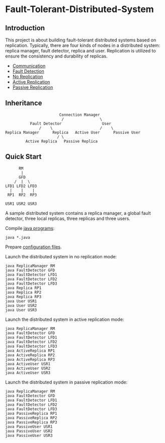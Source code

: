 # Fault-Tolerant-Distributed-System
## Introduction
This project is about building fault-tolerant distributed systems based on replication. Typically, there are four kinds of nodes in a distributed system: replica manager, fault detector, replica and user. Replication is utilized to ensure the consistency and durability of replicas.
- [Communication](doc/communication.md)
- [Fault Detection](doc/fault_detection.md)
- [No Replication](doc/no_replication.md)
- [Active Replication](doc/active_replication.md)
- [Passive Replication](doc/passive_replication.md)

## Inheritance
```
                        Connection Manager
                         /                \
           Fault Detector                  User
               /    \                     /    \
Replica Manager      Replica   Active User      Passive User
                       / \
         Active Replica   Passive Replica
```

## Quick Start
```
      RM
       |
      GFD
    /  |  \
LFD1 LFD2 LFD3
  |    |    |
 RP1  RP2  RP3

USR1 USR2 USR3
````
A sample distributed system contains a replica manager, a global fault detector, three local replicas, three replicas and three users.

Compile [java programs](src):
```
java *.java
```
Prepare [configuration files](conf).

Launch the distributed system in no replication mode:
```
java ReplicaManager RM
java FaultDetector GFD
java FaultDetector LFD1
java FaultDetector LFD2
java FaultDetector LFD3
java Replica RP1
java Replica RP2
java Replica RP3
java User USR1
java User USR2
java User USR3
```
Launch the distributed system in active replication mode:
```
java ReplicaManager RM
java FaultDetector GFD
java FaultDetector LFD1
java FaultDetector LFD2
java FaultDetector LFD3
java ActiveReplica RP1
java ActiveReplica RP2
java ActiveReplica RP3
java ActiveUser USR1
java ActiveUser USR2
java ActiveUser USR3
```
Launch the distributed system in passive replication mode:
```
java ReplicaManager RM
java FaultDetector GFD
java FaultDetector LFD1
java FaultDetector LFD2
java FaultDetector LFD3
java PassiveReplica RP1
java PassiveReplica RP2
java PassiveReplica RP3
java PassiveUser USR1
java PassiveUser USR2
java PassiveUser USR3
```